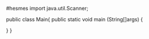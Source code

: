 #hesmes
import java.util.Scanner;

public class Main{
  public static void main (String[]args) {

  }
}

